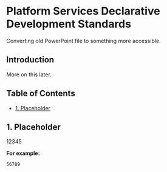 # Platform Services Declarative Development Standards

Converting old PowerPoint file to something more accessible.

## Introduction

More on this later.

## Table of Contents

* [1. Placeholder](#1-Placeholder)

## 1. Placeholder

12345
    
**For example:**
```
56789
```


